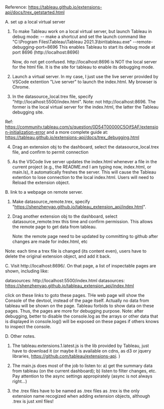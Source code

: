 Reference:
https://tableau.github.io/extensions-api/docs/trex_getstarted.html


A. set up a local virtual server
1. To make Tableau work on a local virtual server, but launch Tableau in debug mode:
    -- make a shortcut and set the launch command like "C:\Program Files\Tableau\Tableau 2021.3\bin\tableau.exe" --remote-debugging-port=8696
    This enables Tableau to start its debug mode at port 8696 (http://localhost:8696)

    Now, do not get confused. http://localhost:8696 is NOT the local server for the html file. It is the site for tableau to enable its debugging mode. 

2. Launch a virtual server. In my case, I just use the live server provided by VSCode extention "Live server" to launch the index.html. My browser is Chrome. 

3. In the datasource_local.trex file, specify "<url>http://localhost:5500/index.html</url>". Note: not http://localhost:8696. The former is the local virtual server for the index.html, the latter the Tableau debugging site. 

Ref: https://community.tableau.com/s/question/0D54T00000C5OjfSAF/extension-initialization-error
and a more complete guide at:
https://tableau.github.io/extensions-api/docs/trex_debugging.html

4. Drag an extension obj to the dashboard, select the datasource_local.trex file, and confirm to permit connection  

5. As the VSCode live server updates the index.html whenever a file in the current project (e.g., the README.md I am typing now, index.html, or main.ls), it automatically freshes the server. This will cause the Tableau extention to lose connection to the local index.html. Users will need to  Reload the extension object. 


B. link to a webpage on remote server.  

1. Make datasource_remote.trex, specify "<url>https://shenzhenyao.github.io/tableau_extension_api/index.html</url>".

2. Drag another extension obj to the dashboard, select datasource_remote.trex this time and confirm permission. This allows the remote page to get data from tableau. 

    Note: the remote page need to be updated by committing to github after changes are made for index.html, etc

Note: each time a trex file is changed (its content even), users have to delete the original extension object, and add it back.


C. Visit http://localhost:8696/. On that page, a list of inspectable pages are shown, including like:

datasources: http://localhost:5500/index.html
datasources: https://shenzhenyao.github.io/tableau_extension_api/index.html

click on these links to goto these pages. THe web page will show the Console of the devtool, instead of the page itself. Actually no data from tableau will be shown on the page. Tableau forbids to show data on these pages. Thus, the pages are more for debugging purpose. Note: after debugging, better to disable the console.log as the arrays or other data that is displayed in console.log() will be exposed on these pages if others knows to inspect the console.

D. Other notes.

1. The tableau.extensions.1.latest.js is the lib provided by Tableau, just have to download it (or maybe it is available on cdns, as d3 or jquery libraries, https://github.com/tableau/extensions-api. )

2. The main.js does most of the job to listen to: a) get the summary data from tableau (on the current dashboard); b) listen to filter changes, etc.
    Pay attention to the async settings appropirately (async is not always right...)

3. the .trex files have to be named as .trex files as .trex is the only extension name recogized when adding extension objects, although .trex is just xml files! 